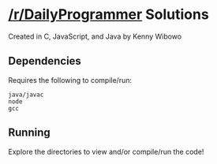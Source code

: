 # [/r/DailyProgrammer](http://reddit.com/r/dailyprogrammer) Solutions #

Created in C, JavaScript, and Java by Kenny Wibowo

## Dependencies ##

Requires the following to compile/run:

	java/javac
	node
	gcc

## Running ##

Explore the directories to view and/or compile/run the code!